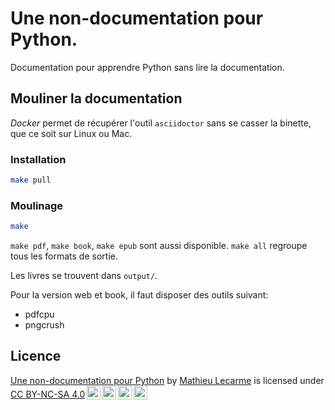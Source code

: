 # Une non-documentation pour Python.

Documentation pour apprendre Python sans lire la documentation.

## Mouliner la documentation

*Docker* permet de récupérer l'outil `asciidoctor` sans se casser la binette, que ce soit sur Linux ou Mac.

### Installation

```bash
make pull
```

### Moulinage

```bash
make
```

`make pdf`, `make book`, `make epub` sont aussi disponible.
`make all` regroupe tous les formats de sortie.

Les livres se trouvent dans `output/`.

Pour la version web et book, il faut disposer des outils suivant:

 * pdfcpu
 * pngcrush


## Licence

<p xmlns:cc="http://creativecommons.org/ns#" xmlns:dct="http://purl.org/dc/terms/"><a property="dct:title" rel="cc:attributionURL" href="https://github.com/athoune/python_non_documentation">Une non-documentation pour Python</a> by <a rel="cc:attributionURL dct:creator" property="cc:attributionName" href="https://blog.garambrogne.net">Mathieu Lecarme</a> is licensed under <a href="https://creativecommons.org/licenses/by-nc-sa/4.0/?ref=chooser-v1" target="_blank" rel="license noopener noreferrer" style="display:inline-block;">CC BY-NC-SA 4.0<img style="height:22px!important;margin-left:3px;vertical-align:text-bottom;" src="https://mirrors.creativecommons.org/presskit/icons/cc.svg?ref=chooser-v1" alt=""><img style="height:22px!important;margin-left:3px;vertical-align:text-bottom;" src="https://mirrors.creativecommons.org/presskit/icons/by.svg?ref=chooser-v1" alt=""><img style="height:22px!important;margin-left:3px;vertical-align:text-bottom;" src="https://mirrors.creativecommons.org/presskit/icons/nc.svg?ref=chooser-v1" alt=""><img style="height:22px!important;margin-left:3px;vertical-align:text-bottom;" src="https://mirrors.creativecommons.org/presskit/icons/sa.svg?ref=chooser-v1" alt=""></a></p>
